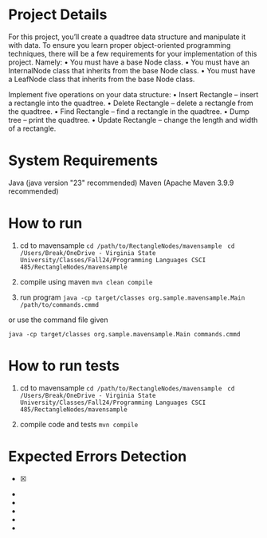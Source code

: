 # Project Details
For this project, you’ll create a quadtree data structure and manipulate it with data. To ensure you learn
proper object-oriented programming techniques, there will be a few requirements for your
implementation of this project. Namely:
• You must have a base Node class.
• You must have an InternalNode class that inherits from the base Node class.
• You must have a LeafNode class that inherits from the base Node class.

Implement five operations on your data structure:
• Insert Rectangle – insert a rectangle into the quadtree.
• Delete Rectangle – delete a rectangle from the quadtree.
• Find Rectangle – find a rectangle in the quadtree.
• Dump tree – print the quadtree.
• Update Rectangle – change the length and width of a rectangle.

# System Requirements
Java (java version "23" recommended)
Maven (Apache Maven 3.9.9 recommended)


# How to run 
1) cd to mavensample
```cd /path/to/RectangleNodes/mavensample ```
``` cd /Users/Break/OneDrive - Virginia State University/Classes/Fall24/Programming Languages CSCI 485/RectangleNodes/mavensample ```


2) compile using maven
``` mvn clean compile  ```

3) run program
``` java -cp target/classes org.sample.mavensample.Main /path/to/commands.cmmd ```

or use the command file given

``` java -cp target/classes org.sample.mavensample.Main commands.cmmd ```


# How to run tests
1) cd to mavensample
```cd /path/to/RectangleNodes/mavensample ```
``` cd /Users/Break/OneDrive - Virginia State University/Classes/Fall24/Programming Languages CSCI 485/RectangleNodes/mavensample ```

2) compile code and tests 
``` mvn compile ```

# Expected Errors Detection

- [X] 
- 
- 
-  
- 
-